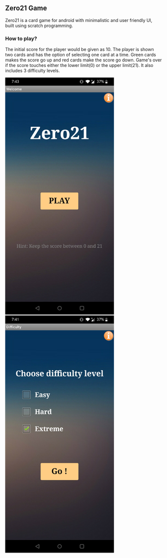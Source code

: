 ## Zero21 Game

Zero21 is a card game for android with minimalistic and user friendly UI, built using scratch programming. 


### How to play?

The initial score for the player would be given as 10.
The player is shown two cards and has the option of selecting one card at a time. 
Green cards makes the score go up and red cards make the score go down. 
Game's over if the score touches either the lower limit(0) or the upper limit(21).
It also includes 3 difficulty levels.


<span>
    <img src="https://github.com/SaiTeja-Erukude/Zero21/blob/main/Screen1.jpg" width="350">
</span>
<span>
    <img src="https://github.com/SaiTeja-Erukude/Zero21/blob/main/Screen2.jpg" width="350">
</span>
